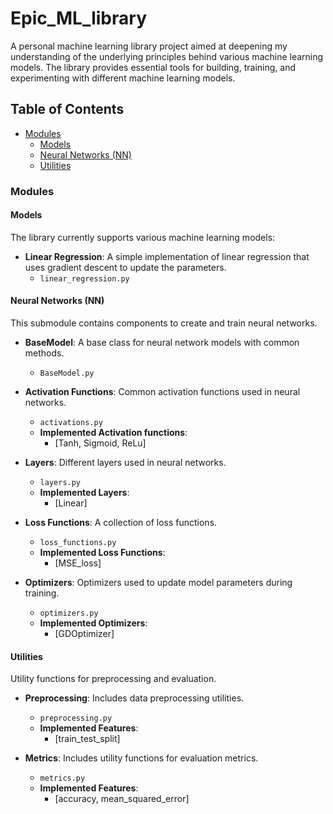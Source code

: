 # Epic_ML_library

A personal machine learning library project aimed at deepening my understanding of the underlying principles behind various machine learning models. The library provides essential tools for building, training, and experimenting with different machine learning models.

## Table of Contents

- [Modules](#modules)
  - [Models](#models)
  - [Neural Networks (NN)](#neural-networks-nn)
  - [Utilities](#utilities)

### Modules

#### Models

The library currently supports various machine learning models:

- **Linear Regression**: A simple implementation of linear regression that uses gradient descent to update the parameters.
  - `linear_regression.py`

#### Neural Networks (NN)

This submodule contains components to create and train neural networks.

- **BaseModel**: A base class for neural network models with common methods.
  - `BaseModel.py`

- **Activation Functions**: Common activation functions used in neural networks.
  - `activations.py`
  - **Implemented Activation functions**:
    - [Tanh, Sigmoid, ReLu]

- **Layers**: Different layers used in neural networks.
  - `layers.py`
  - **Implemented Layers**:
    - [Linear]

- **Loss Functions**: A collection of loss functions.
  - `loss_functions.py`
  - **Implemented Loss Functions**:
    - [MSE_loss]

- **Optimizers**: Optimizers used to update model parameters during training.
  - `optimizers.py`
  - **Implemented Optimizers**:
    - [GDOptimizer]

#### Utilities

Utility functions for preprocessing and evaluation.

- **Preprocessing**: Includes data preprocessing utilities.
  - `preprocessing.py`
  - **Implemented Features**:
    - [train_test_split]

- **Metrics**: Includes utility functions for evaluation metrics.
  - `metrics.py`
  - **Implemented Features**:
    - [accuracy, mean_squared_error]
